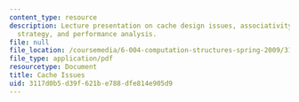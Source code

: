 ```yaml
---
content_type: resource
description: Lecture presentation on cache design issues, associativity, replacement
  strategy, and performance analysis.
file: null
file_location: /coursemedia/6-004-computation-structures-spring-2009/3117d0b5d39f621be788dfe814e905d9_MIT6_004s09_lec16.pdf
file_type: application/pdf
resourcetype: Document
title: Cache Issues
uid: 3117d0b5-d39f-621b-e788-dfe814e905d9
---
```

